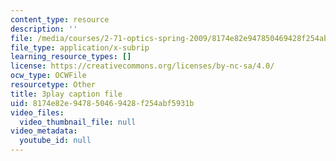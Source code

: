 ```yaml
---
content_type: resource
description: ''
file: /media/courses/2-71-optics-spring-2009/8174e82e947850469428f254abf5931b_jNSvbmc_ecM.vtt
file_type: application/x-subrip
learning_resource_types: []
license: https://creativecommons.org/licenses/by-nc-sa/4.0/
ocw_type: OCWFile
resourcetype: Other
title: 3play caption file
uid: 8174e82e-9478-5046-9428-f254abf5931b
video_files:
  video_thumbnail_file: null
video_metadata:
  youtube_id: null
---
```

